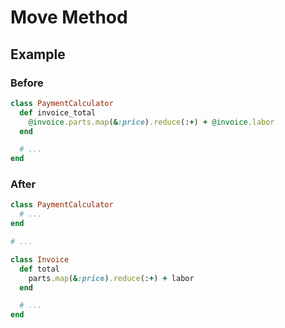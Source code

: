 # Move Method

## Example

### Before

```ruby
class PaymentCalculator
  def invoice_total
    @invoice.parts.map(&:price).reduce(:+) + @invoice.labor
  end

  # ...
end
```

### After

```ruby
class PaymentCalculator
  # ...
end

# ...

class Invoice
  def total
    parts.map(&:price).reduce(:+) + labor
  end

  # ...
end
```
